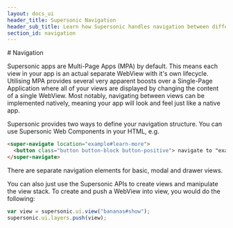 ```yaml
---
layout: docs_ui
header_title: Supersonic Navigation
header_sub_title: Learn how Supersonic handles navigation between different views.
section_id: navigation
---
```


<section class="docs-section" id="navigation">
# Navigation

Supersonic apps are Multi-Page Apps (MPA) by default. This means each view in your app is an actual separate WebView with it's own lifecycle. Utilising MPA provides several very apparent boosts over a Single-Page Application where all of your views are displayed by changing the content of a single WebView. Most notably, navigating between views can be implemented natively, meaning your app will look and feel just like a native app.

Supersonic provides two ways to define your navigation structure. You can use Supersonic Web Components in your HTML, e.g.

```html
<super-navigate location="example#learn-more">
  <button class="button button-block button-positive"> navigate to "example/learn-more.html"</button>
</super-navigate>
```

There are separate navigation elements for basic, modal and drawer views.

You can also just use the Supersonic APIs to create views and manipulate the view stack. To create and push a WebView into view, you would do the following:

```javascript
var view = supersonic.ui.view("bananas#show");
supersonic.ui.layers.push(view);
```

</section>